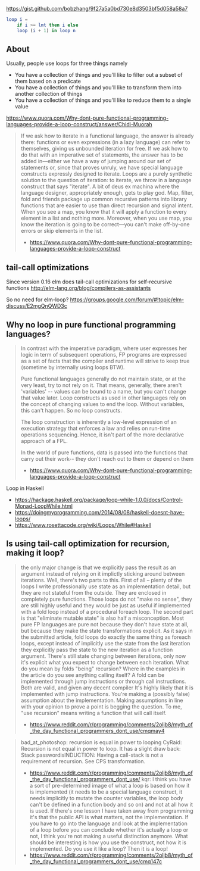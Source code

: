 https://gist.github.com/bobzhang/9f27a5a0bd730e8d3503bf5d058a58a7

```elm
loop i =
    if i >= lmt then i else
    loop (i + 1) in loop n
```

## About

Usually, people use loops for three things namely

- You have a collection of things and you'll like to filter out a subset of them based on a predicate
- You have a collection of things and you'll like to transform them into another collection of things
- You have a collection of things and you'll like to reduce them to a single value

https://www.quora.com/Why-dont-pure-functional-programming-languages-provide-a-loop-construct/answer/Chidi-Muorah

> If we ask how to iterate in a functional language, the answer is already there: functions or even expressions (in a lazy language) can refer to themselves, giving us unbounded iteration for free. If we ask how to do that with an imperative set of statements, the answer has to be added in—either we have a way of jumping around our set of statements or, since that proves unruly, we have special language constructs expressly designed to iterate. Loops are a purely synthetic solution to the question of iteration: to iterate, we throw in a language construct that says "iterate". A bit of deus ex machina where the language designer, appropriately enough, gets to play god.
> Map, filter, fold and friends package up common recursive patterns into library functions that are easier to use than direct recursion and signal intent. When you see a map, you know that it will apply a function to every element in a list and nothing more. Moreover, when you use map, you know the iteration is going to be correct—you can't make off-by-one errors or skip elements in the list.
> - https://www.quora.com/Why-dont-pure-functional-programming-languages-provide-a-loop-construct

## tail-call optimizations

Since version 0.16 elm does tail-call optimizations for self-recursive functions http://elm-lang.org/blog/compilers-as-assistants

So no need for elm-loop? https://groups.google.com/forum/#!topic/elm-discuss/E2mgQnQWD3c

## Why no loop in pure functional programming languages?

> In contrast with the imperative paradigm, where user expresses her logic in term of subsequent operations, FP programs are expressed as a set of facts that the compiler and runtime will strive to keep true (sometime by internally using loops BTW).
>
> Pure functional languages generally do not maintain state, or at the very least, try to not rely on it. That means, generally, there aren't 'variables' -- values can be bound to a name, but you can't change that value later. Loop constructs as used in other languages rely on the concept of changing values to end the loop. Without variables, this can't happen. So no loop constructs.
>
> The loop construction is inherently a low-level expression of an execution strategy that enforces a law and relies on run-time operations sequencing. Hence, it isn't part of the more declarative approach of a FPL.
>
> In the world of pure functions, data is passed into the functions that carry out their work-- they don't reach out to them or depend on them
> - https://www.quora.com/Why-dont-pure-functional-programming-languages-provide-a-loop-construct

Loop in Haskell

- https://hackage.haskell.org/package/loop-while-1.0.0/docs/Control-Monad-LoopWhile.html
- https://doingmyprogramming.com/2014/08/08/haskell-doesnt-have-loops/
- https://www.rosettacode.org/wiki/Loops/While#Haskell

## Is using tail-call optimization for recursion, making it loop?

> the only major change is that we explicitly pass the result as an argument instead of relying on it implictly sticking around between iterations.
> Well, there's two parts to this. First of all – plenty of the loops I write professionally use state as an implementation detail, but they are not stateful from the outside. They are enclosed in completely pure functions. Those loops do not "make no sense", they are still highly useful and they would be just as useful if implemented with a fold loop instead of a procedural foreach loop.
The second part is that "eliminate mutable state" is also half a misconception. Most pure FP languages are pure not because they don't have state at all, but because they make the state transformations explicit. As it says in the submitted article, fold loops do exactly the same thing as foreach loops, except instead of implicitly use the state from the last iteration they explicitly pass the state to the new iteration as a function argument. There's still state changing between iterations, only now it's explicit what you expect to change between each iteration.
What do you mean by folds "being" recursion? Where in the examples in the article do you see anything calling itself? A fold can be implemented through jump instructions or through call instructions. Both are valid, and given any decent compiler It's highly likely that it is implemented with jump instructions. You're making a (possibly false) assumption about the implementation. Making assumptions in line with your opinion to prove a point is begging the question.
To me, "use recursion" means writing a function that will call itself.
> - https://www.reddit.com/r/programming/comments/2oljb8/myth_of_the_day_functional_programmers_dont_use/cmqmay4

> bad_at_photoshop: recursion is equal in power to looping
> CyRaid: Recursion is not equal in power to loop. It has a slight draw back: Stack
> passwordisINDUCTION: Having a call-stack is not a requirement of recursion. See CPS transformation.
> - https://www.reddit.com/r/programming/comments/2oljb8/myth_of_the_day_functional_programmers_dont_use/
> kqr: I think you have a sort of pre-determined image of what a loop is based on how it is implemented (it needs to be a special language construct, it needs implicitly to mutate the counter variables, the loop body can't be defined in a function body and so on) and not at all how it is used. If there's one lesson I have taken away from programming it's that the public API is what matters, not the implementation.
If you have to go into the language and look at the implementation of a loop before you can conclude whether it's actually a loop or not, I think you're not making a useful distinction anymore. What should be interesting is how you use the construct, not how it is implemented. Do you use it like a loop? Then it is a loop!
> - https://www.reddit.com/r/programming/comments/2oljb8/myth_of_the_day_functional_programmers_dont_use/cmq147c
